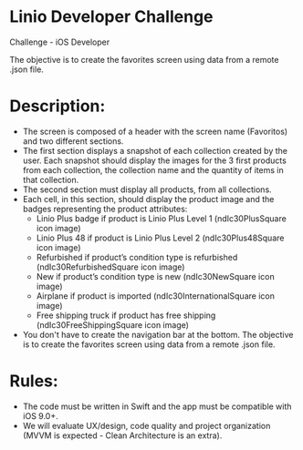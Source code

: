 # Linio Developer Challenge

Challenge - iOS Developer

The objective is to create the favorites screen using data from a remote .json file.

# Description:

- The screen is composed of a header with the screen name (Favoritos) and two different sections.
- The first section displays a snapshot of each collection created by the user. Each snapshot should display the images for the 3 first products from each collection, the collection name and the quantity of items in that collection.
- The second section must display all products, from all collections.
- Each cell, in this section, should display the product image and the badges representing the product attributes:
  - Linio Plus badge if product is Linio Plus Level 1 (ndIc30PlusSquare icon image)
  - Linio Plus 48 if product is Linio Plus Level 2 (ndIc30Plus48Square icon image)
  - Refurbished if product’s condition type is refurbished (ndIc30RefurbishedSquare icon image)
  - New if product’s condition type is new (ndIc30NewSquare icon image)
  - Airplane if product is imported (ndIc30InternationalSquare icon image)
  - Free shipping truck if product has free shipping (ndIc30FreeShippingSquare icon image)
- You don't have to create the navigation bar at the bottom. The objective is to create the favorites screen using data from a remote .json file.

# Rules:

- The code must be written in Swift and the app must be compatible with iOS 9.0+.
- We will evaluate UX/design, code quality and project organization (MVVM is expected - Clean Architecture is an extra).
